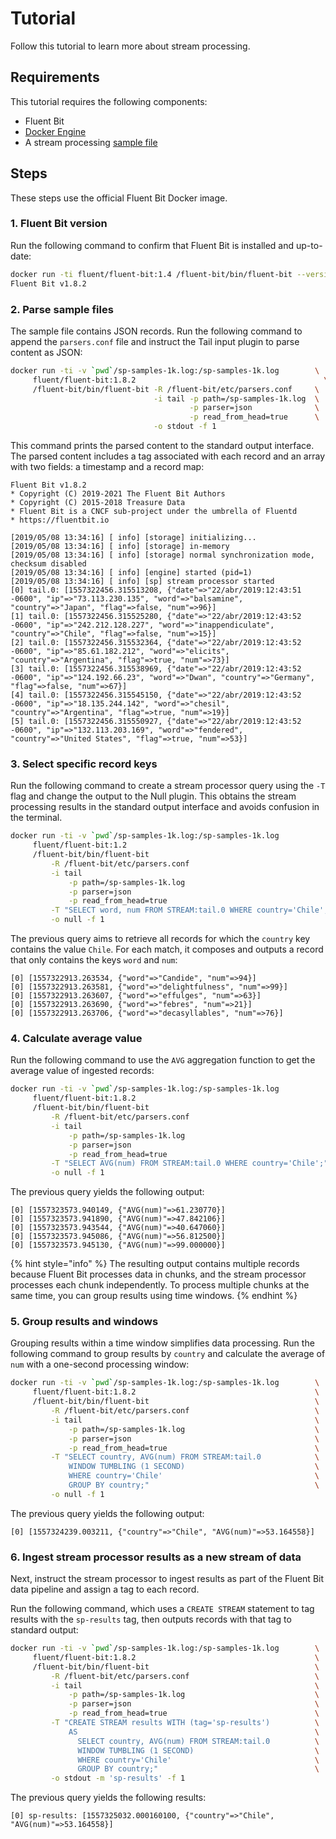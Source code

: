 # Tutorial

Follow this tutorial to learn more about stream processing.

## Requirements

This tutorial requires the following components:

* Fluent Bit
* [Docker Engine](https://www.docker.com/products/docker-engine)
* A stream processing [sample file](https://raw.githubusercontent.com/fluent/fluent-bit-docs/37b477786d6e28eb223e08611c26ec93671a34ac/stream-processing/samples/sp-samples-1k.log)

## Steps

These steps use the official Fluent Bit Docker image.

### 1. Fluent Bit version

Run the following command to confirm that Fluent Bit is installed and up-to-date:

```bash
docker run -ti fluent/fluent-bit:1.4 /fluent-bit/bin/fluent-bit --version
Fluent Bit v1.8.2
```

### 2. Parse sample files

The sample file contains JSON records. Run the following command to append the `parsers.conf` file and instruct the Tail input plugin to parse content as JSON:

```bash
docker run -ti -v `pwd`/sp-samples-1k.log:/sp-samples-1k.log        \
     fluent/fluent-bit:1.8.2                                          \
     /fluent-bit/bin/fluent-bit -R /fluent-bit/etc/parsers.conf     \
                                -i tail -p path=/sp-samples-1k.log  \
                                        -p parser=json              \
                                        -p read_from_head=true      \
                                -o stdout -f 1
```

This command prints the parsed content to the standard output interface. The parsed content includes a tag associated with each record and an array with two fields: a timestamp and a record map:

```text
Fluent Bit v1.8.2
* Copyright (C) 2019-2021 The Fluent Bit Authors
* Copyright (C) 2015-2018 Treasure Data
* Fluent Bit is a CNCF sub-project under the umbrella of Fluentd
* https://fluentbit.io

[2019/05/08 13:34:16] [ info] [storage] initializing...
[2019/05/08 13:34:16] [ info] [storage] in-memory
[2019/05/08 13:34:16] [ info] [storage] normal synchronization mode, checksum disabled
[2019/05/08 13:34:16] [ info] [engine] started (pid=1)
[2019/05/08 13:34:16] [ info] [sp] stream processor started
[0] tail.0: [1557322456.315513208, {"date"=>"22/abr/2019:12:43:51 -0600", "ip"=>"73.113.230.135", "word"=>"balsamine", "country"=>"Japan", "flag"=>false, "num"=>96}]
[1] tail.0: [1557322456.315525280, {"date"=>"22/abr/2019:12:43:52 -0600", "ip"=>"242.212.128.227", "word"=>"inappendiculate", "country"=>"Chile", "flag"=>false, "num"=>15}]
[2] tail.0: [1557322456.315532364, {"date"=>"22/abr/2019:12:43:52 -0600", "ip"=>"85.61.182.212", "word"=>"elicits", "country"=>"Argentina", "flag"=>true, "num"=>73}]
[3] tail.0: [1557322456.315538969, {"date"=>"22/abr/2019:12:43:52 -0600", "ip"=>"124.192.66.23", "word"=>"Dwan", "country"=>"Germany", "flag"=>false, "num"=>67}]
[4] tail.0: [1557322456.315545150, {"date"=>"22/abr/2019:12:43:52 -0600", "ip"=>"18.135.244.142", "word"=>"chesil", "country"=>"Argentina", "flag"=>true, "num"=>19}]
[5] tail.0: [1557322456.315550927, {"date"=>"22/abr/2019:12:43:52 -0600", "ip"=>"132.113.203.169", "word"=>"fendered", "country"=>"United States", "flag"=>true, "num"=>53}]
```

### 3. Select specific record keys

Run the following command to create a stream processor query using the `-T` flag and change the output to the Null plugin. This obtains the stream processing results in the standard output interface and avoids confusion in the terminal.

```bash
docker run -ti -v `pwd`/sp-samples-1k.log:/sp-samples-1k.log             \
     fluent/fluent-bit:1.2                                               \
     /fluent-bit/bin/fluent-bit                                          \
         -R /fluent-bit/etc/parsers.conf                                 \
         -i tail                                                         \
             -p path=/sp-samples-1k.log                                  \
             -p parser=json                                              \
             -p read_from_head=true                                      \
         -T "SELECT word, num FROM STREAM:tail.0 WHERE country='Chile';" \
         -o null -f 1
```

The previous query aims to retrieve all records for which the `country` key contains the value `Chile`. For each match, it composes and outputs a record that only contains the keys `word` and `num`:

```text
[0] [1557322913.263534, {"word"=>"Candide", "num"=>94}]
[0] [1557322913.263581, {"word"=>"delightfulness", "num"=>99}]
[0] [1557322913.263607, {"word"=>"effulges", "num"=>63}]
[0] [1557322913.263690, {"word"=>"febres", "num"=>21}]
[0] [1557322913.263706, {"word"=>"decasyllables", "num"=>76}]
```

### 4. Calculate average value

Run the following command to use the `AVG` aggregation function to get the average value of ingested records:

```bash
docker run -ti -v `pwd`/sp-samples-1k.log:/sp-samples-1k.log             \
     fluent/fluent-bit:1.8.2                                             \
     /fluent-bit/bin/fluent-bit                                          \
         -R /fluent-bit/etc/parsers.conf                                 \
         -i tail                                                         \
             -p path=/sp-samples-1k.log                                  \
             -p parser=json                                              \
             -p read_from_head=true                                      \
         -T "SELECT AVG(num) FROM STREAM:tail.0 WHERE country='Chile';"  \
         -o null -f 1
```

The previous query yields the following output:

```text
[0] [1557323573.940149, {"AVG(num)"=>61.230770}]
[0] [1557323573.941890, {"AVG(num)"=>47.842106}]
[0] [1557323573.943544, {"AVG(num)"=>40.647060}]
[0] [1557323573.945086, {"AVG(num)"=>56.812500}]
[0] [1557323573.945130, {"AVG(num)"=>99.000000}]
```

{% hint style="info" %}
The resulting output contains multiple records because Fluent Bit processes data in chunks, and the stream processor processes each chunk independently. To process multiple chunks at the same time, you can group results using time windows.
{% endhint %}

### 5. Group results and windows

Grouping results within a time window simplifies data processing. Run the following command to group results by `country` and calculate the average of `num` with a one-second processing window:

```bash
docker run -ti -v `pwd`/sp-samples-1k.log:/sp-samples-1k.log        \
     fluent/fluent-bit:1.8.2                                        \
     /fluent-bit/bin/fluent-bit                                     \
         -R /fluent-bit/etc/parsers.conf                            \
         -i tail                                                    \
             -p path=/sp-samples-1k.log                             \
             -p parser=json                                         \
             -p read_from_head=true                                 \
         -T "SELECT country, AVG(num) FROM STREAM:tail.0            \
             WINDOW TUMBLING (1 SECOND)                             \
             WHERE country='Chile'                                  \
             GROUP BY country;"                                     \
         -o null -f 1
```

The previous query yields the following output:

```text
[0] [1557324239.003211, {"country"=>"Chile", "AVG(num)"=>53.164558}]
```

### 6. Ingest stream processor results as a new stream of data

Next, instruct the stream processor to ingest results as part of the Fluent Bit data pipeline and assign a tag to each record.

Run the following command, which uses a `CREATE STREAM` statement to tag results with the `sp-results` tag, then outputs records with that tag to standard output:

```bash
docker run -ti -v `pwd`/sp-samples-1k.log:/sp-samples-1k.log        \
     fluent/fluent-bit:1.8.2                                        \
     /fluent-bit/bin/fluent-bit                                     \
         -R /fluent-bit/etc/parsers.conf                            \
         -i tail                                                    \
             -p path=/sp-samples-1k.log                             \
             -p parser=json                                         \
             -p read_from_head=true                                 \
         -T "CREATE STREAM results WITH (tag='sp-results')          \
             AS                                                     \
               SELECT country, AVG(num) FROM STREAM:tail.0          \
               WINDOW TUMBLING (1 SECOND)                           \
               WHERE country='Chile'                                \
               GROUP BY country;"                                   \
         -o stdout -m 'sp-results' -f 1
```

The previous query yields the following results:

```text
[0] sp-results: [1557325032.000160100, {"country"=>"Chile", "AVG(num)"=>53.164558}]
```
